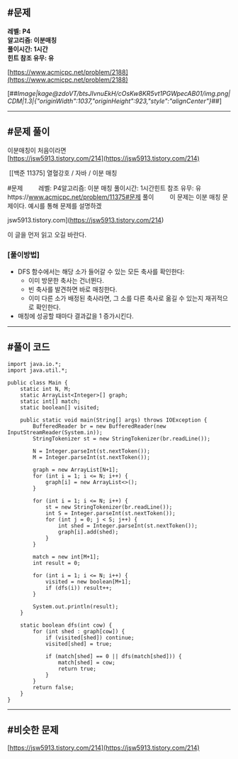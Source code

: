 ## **#문제**         

**레벨: P4  
알고리즘: 이분매칭**   
**풀이시간: 1시간   
힌트 참조 유무: 유**

[https://www.acmicpc.net/problem/2188](https://www.acmicpc.net/problem/2188)

[##_Image|kage@zdoVT/btsJIvnuEkH/cOsKw8KR5vt1PGWpecAB01/img.png|CDM|1.3|{"originWidth":1037,"originHeight":923,"style":"alignCenter"}_##]

---

## **#문제 풀이**        

이분매칭이 처음이라면   
[https://jsw5913.tistory.com/214](https://jsw5913.tistory.com/214)

 [\[백준 11375\] 열혈강호 / 자바 / 이분 매칭

#문제         레벨: P4알고리즘: 이분 매칭 풀이시간: 1시간힌트 참조 유무: 유https://www.acmicpc.net/problem/11375#문제 풀이         이 문제는 이분 매칭 문제이다. 예시를 통해 문제를 설명하겠

jsw5913.tistory.com](https://jsw5913.tistory.com/214)

이 글을 먼저 읽고 오길 바란다.

### **\[풀이방법\]**

-   DFS 함수에서는 해당 소가 들어갈 수 있는 모든 축사를 확인한다:
    -   이미 방문한 축사는 건너뛴다.
    -   빈 축사를 발견하면 바로 매칭한다.
    -   이미 다른 소가 배정된 축사라면, 그 소를 다른 축사로 옮길 수 있는지 재귀적으로 확인한다.
-   매칭에 성공할 때마다 결과값을 1 증가시킨다.

---

## **#풀이 코드**      

```
import java.io.*;
import java.util.*;

public class Main {
    static int N, M;
    static ArrayList<Integer>[] graph;
    static int[] match;
    static boolean[] visited;

    public static void main(String[] args) throws IOException {
        BufferedReader br = new BufferedReader(new InputStreamReader(System.in));
        StringTokenizer st = new StringTokenizer(br.readLine());
        
        N = Integer.parseInt(st.nextToken());
        M = Integer.parseInt(st.nextToken());
        
        graph = new ArrayList[N+1];
        for (int i = 1; i <= N; i++) {
            graph[i] = new ArrayList<>();
        }
        
        for (int i = 1; i <= N; i++) {
            st = new StringTokenizer(br.readLine());
            int S = Integer.parseInt(st.nextToken());
            for (int j = 0; j < S; j++) {
                int shed = Integer.parseInt(st.nextToken());
                graph[i].add(shed);
            }
        }
        
        match = new int[M+1];
        int result = 0;
        
        for (int i = 1; i <= N; i++) {
            visited = new boolean[M+1];
            if (dfs(i)) result++;
        }
        
        System.out.println(result);
    }
    
    static boolean dfs(int cow) {
        for (int shed : graph[cow]) {
            if (visited[shed]) continue;
            visited[shed] = true;
            
            if (match[shed] == 0 || dfs(match[shed])) {
                match[shed] = cow;
                return true;
            }
        }
        return false;
    }
}
```

---

## **#비슷한 문제**      

[https://jsw5913.tistory.com/214](https://jsw5913.tistory.com/214)
